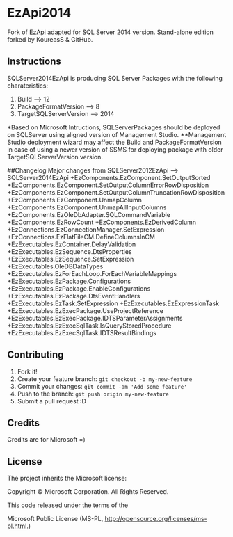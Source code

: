 # EzApi2014

Fork of [EzApi](http://sqlsrvintegrationsrv.codeplex.com/releases/view/21238) adapted for SQL Server 2014 version. Stand-alone edition forked by KoureasS & GitHub.

## Instructions
SQLServer2014EzApi is producing SQL Server Packages with the following charateristics:
1. Build --> 12
2. PackageFormatVersion --> 8
3. TargetSQLServerVersion --> 2014

*Based on Microsoft Intructions, SQLServerPackages should be deployed on SQLServer using aligned version of Management Studio.
**Management Studio deployment wizard may affect the Build and PackageFormatVersion in case of using a newer version of SSMS for deploying package with older TargetSQLServerVersion version.

##Changelog
Major changes from SQLServer2012EzApi --> SQLServer2014EzApi
+EzComponents.EzComponent.SetOutputSorted
+EzComponents.EzComponent.SetOutputColumnErrorRowDisposition
+EzComponents.EzComponent.SetOutputColumnTruncationRowDisposition
+EzComponents.EzComponent.UnmapColumn
+EzComponents.EzComponent.UnmapAllInputColumns
+EzComponents.EzOleDbAdapter.SQLCommandVariable
+EzComponents.EzRowCount
+EzComponents.EzDerivedColumn
+EzConnections.EzConnectionManager.SetExpression
+EzConnections.EzFlatFileCM.DefineColumnsInCM
+EzExecutables.EzContainer.DelayValidation
+EzExecutables.EzSequence.DtsProperties
+EzExecutables.EzSequence.SetExpression
+EzExecutables.OleDBDataTypes
+EzExecutables.EzForEachLoop.ForEachVariableMappings
+EzExecutables.EzPackage.Configurations
+EzExecutables.EzPackage.EnableConfigurations
+EzExecutables.EzPackage.DtsEventHandlers
+EzExecutables.EzTask.SetExpression
+EzExecutables.EzExpressionTask
+EzExecutables.EzExecPackage.UseProjectReference
+EzExecutables.EzExecPackage.IDTSParameterAssignments
+EzExecutables.EzExecSqlTask.IsQueryStoredProcedure
+EzExecutables.EzExecSqlTask.IDTSResultBindings

## Contributing

1. Fork it!
2. Create your feature branch: `git checkout -b my-new-feature`
3. Commit your changes: `git commit -am 'Add some feature'`
4. Push to the branch: `git push origin my-new-feature`
5. Submit a pull request :D

## Credits

Credits are for Microsoft =)

## License

The project inherits the Microsoft license: 

Copyright © Microsoft Corporation.  All Rights Reserved.

This code released under the terms of the 

Microsoft Public License (MS-PL, http://opensource.org/licenses/ms-pl.html.)
